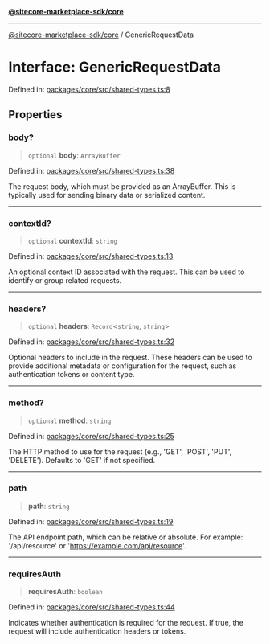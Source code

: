 [**@sitecore-marketplace-sdk/core**](../README.md)

***

[@sitecore-marketplace-sdk/core](../README.md) / GenericRequestData

# Interface: GenericRequestData

Defined in: [packages/core/src/shared-types.ts:8](https://github.com/Sitecore/sitecore-marketplace-sdk/blob/1f70c0e343ae7c5af199be23e7e4eec043951068/packages/core/src/shared-types.ts#L8)

## Properties

### body?

> `optional` **body**: `ArrayBuffer`

Defined in: [packages/core/src/shared-types.ts:38](https://github.com/Sitecore/sitecore-marketplace-sdk/blob/1f70c0e343ae7c5af199be23e7e4eec043951068/packages/core/src/shared-types.ts#L38)

The request body, which must be provided as an ArrayBuffer.
This is typically used for sending binary data or serialized content.

***

### contextId?

> `optional` **contextId**: `string`

Defined in: [packages/core/src/shared-types.ts:13](https://github.com/Sitecore/sitecore-marketplace-sdk/blob/1f70c0e343ae7c5af199be23e7e4eec043951068/packages/core/src/shared-types.ts#L13)

An optional context ID associated with the request.
This can be used to identify or group related requests.

***

### headers?

> `optional` **headers**: `Record`\<`string`, `string`\>

Defined in: [packages/core/src/shared-types.ts:32](https://github.com/Sitecore/sitecore-marketplace-sdk/blob/1f70c0e343ae7c5af199be23e7e4eec043951068/packages/core/src/shared-types.ts#L32)

Optional headers to include in the request.
These headers can be used to provide additional metadata or configuration
for the request, such as authentication tokens or content type.

***

### method?

> `optional` **method**: `string`

Defined in: [packages/core/src/shared-types.ts:25](https://github.com/Sitecore/sitecore-marketplace-sdk/blob/1f70c0e343ae7c5af199be23e7e4eec043951068/packages/core/src/shared-types.ts#L25)

The HTTP method to use for the request (e.g., 'GET', 'POST', 'PUT', 'DELETE').
Defaults to 'GET' if not specified.

***

### path

> **path**: `string`

Defined in: [packages/core/src/shared-types.ts:19](https://github.com/Sitecore/sitecore-marketplace-sdk/blob/1f70c0e343ae7c5af199be23e7e4eec043951068/packages/core/src/shared-types.ts#L19)

The API endpoint path, which can be relative or absolute.
For example: '/api/resource' or 'https://example.com/api/resource'.

***

### requiresAuth

> **requiresAuth**: `boolean`

Defined in: [packages/core/src/shared-types.ts:44](https://github.com/Sitecore/sitecore-marketplace-sdk/blob/1f70c0e343ae7c5af199be23e7e4eec043951068/packages/core/src/shared-types.ts#L44)

Indicates whether authentication is required for the request.
If true, the request will include authentication headers or tokens.
